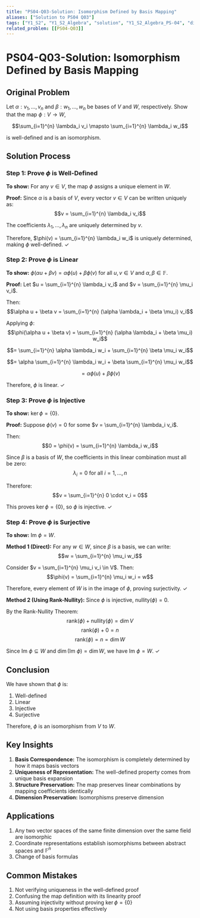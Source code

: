 ```yaml
---
title: "PS04-Q03-Solution: Isomorphism Defined by Basis Mapping"
aliases: ["Solution to PS04 Q03"]
tags: ["Y1_S2", "Y1_S2_Algebra", "solution", "Y1_S2_Algebra_PS-04", "difficulty-warmup", "isomorphism", "basis", "well-defined"]
related_problem: [[PS04-Q03]]
---
```


# PS04-Q03-Solution: Isomorphism Defined by Basis Mapping

## Original Problem

Let $\alpha: v_1, \ldots, v_n$ and $\beta: w_1, \ldots, w_n$ be bases of $V$ and $W$, respectively. Show that the map $\phi: V \rightarrow W$, 

$$\sum_{i=1}^{n} \lambda_i v_i \mapsto \sum_{i=1}^{n} \lambda_i w_i$$

is well-defined and is an isomorphism.

## Solution Process

### Step 1: Prove $\phi$ is Well-Defined

**To show:** For any $v \in V$, the map $\phi$ assigns a unique element in $W$.

**Proof:** Since $\alpha$ is a basis of $V$, every vector $v \in V$ can be written uniquely as:
$$v = \sum_{i=1}^{n} \lambda_i v_i$$

The coefficients $\lambda_1, \ldots, \lambda_n$ are uniquely determined by $v$.

Therefore, $\phi(v) = \sum_{i=1}^{n} \lambda_i w_i$ is uniquely determined, making $\phi$ well-defined. ✓

### Step 2: Prove $\phi$ is Linear

**To show:** $\phi(\alpha u + \beta v) = \alpha \phi(u) + \beta \phi(v)$ for all $u, v \in V$ and $\alpha, \beta \in \mathbb{F}$.

**Proof:** Let $u = \sum_{i=1}^{n} \lambda_i v_i$ and $v = \sum_{i=1}^{n} \mu_i v_i$.

Then:
$$\alpha u + \beta v = \sum_{i=1}^{n} (\alpha \lambda_i + \beta \mu_i) v_i$$

Applying $\phi$:
$$\phi(\alpha u + \beta v) = \sum_{i=1}^{n} (\alpha \lambda_i + \beta \mu_i) w_i$$

$$= \sum_{i=1}^{n} \alpha \lambda_i w_i + \sum_{i=1}^{n} \beta \mu_i w_i$$

$$= \alpha \sum_{i=1}^{n} \lambda_i w_i + \beta \sum_{i=1}^{n} \mu_i w_i$$

$$= \alpha \phi(u) + \beta \phi(v)$$

Therefore, $\phi$ is linear. ✓

### Step 3: Prove $\phi$ is Injective

**To show:** $\ker \phi = \{0\}$.

**Proof:** Suppose $\phi(v) = 0$ for some $v = \sum_{i=1}^{n} \lambda_i v_i$.

Then:
$$0 = \phi(v) = \sum_{i=1}^{n} \lambda_i w_i$$

Since $\beta$ is a basis of $W$, the coefficients in this linear combination must all be zero:
$$\lambda_i = 0 \text{ for all } i = 1, \ldots, n$$

Therefore:
$$v = \sum_{i=1}^{n} 0 \cdot v_i = 0$$

This proves $\ker \phi = \{0\}$, so $\phi$ is injective. ✓

### Step 4: Prove $\phi$ is Surjective

**To show:** $\text{Im } \phi = W$.

**Method 1 (Direct):** For any $w \in W$, since $\beta$ is a basis, we can write:
$$w = \sum_{i=1}^{n} \mu_i w_i$$

Consider $v = \sum_{i=1}^{n} \mu_i v_i \in V$. Then:
$$\phi(v) = \sum_{i=1}^{n} \mu_i w_i = w$$

Therefore, every element of $W$ is in the image of $\phi$, proving surjectivity. ✓

**Method 2 (Using Rank-Nullity):** Since $\phi$ is injective, $\text{nullity}(\phi) = 0$.

By the Rank-Nullity Theorem:
$$\text{rank}(\phi) + \text{nullity}(\phi) = \dim V$$
$$\text{rank}(\phi) + 0 = n$$
$$\text{rank}(\phi) = n = \dim W$$

Since $\text{Im } \phi \subseteq W$ and $\dim(\text{Im } \phi) = \dim W$, we have $\text{Im } \phi = W$. ✓

## Conclusion

We have shown that $\phi$ is:
1. Well-defined
2. Linear
3. Injective
4. Surjective

Therefore, $\phi$ is an isomorphism from $V$ to $W$.

## Key Insights

1. **Basis Correspondence:** The isomorphism is completely determined by how it maps basis vectors
2. **Uniqueness of Representation:** The well-defined property comes from unique basis expansion
3. **Structure Preservation:** The map preserves linear combinations by mapping coefficients identically
4. **Dimension Preservation:** Isomorphisms preserve dimension

## Applications

1. Any two vector spaces of the same finite dimension over the same field are isomorphic
2. Coordinate representations establish isomorphisms between abstract spaces and $\mathbb{F}^n$
3. Change of basis formulas

## Common Mistakes

1. Not verifying uniqueness in the well-defined proof
2. Confusing the map definition with its linearity proof
3. Assuming injectivity without proving $\ker \phi = \{0\}$
4. Not using basis properties effectively
